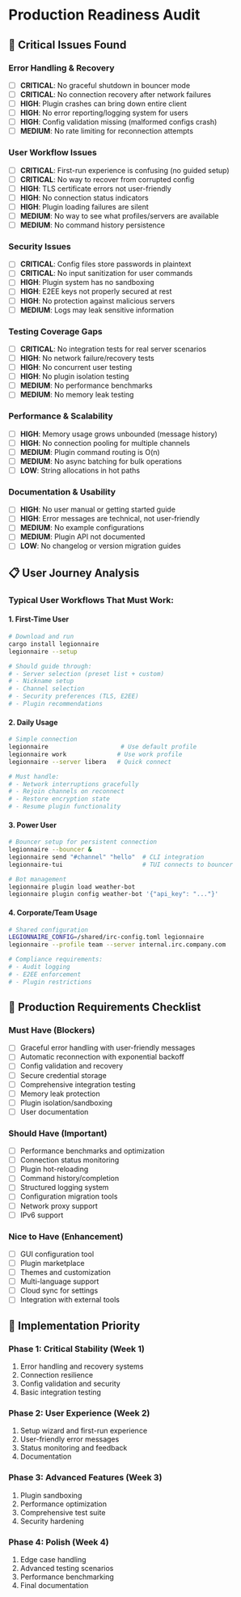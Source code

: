 # Production Readiness Audit

## 🚨 Critical Issues Found

### Error Handling & Recovery
- [ ] **CRITICAL**: No graceful shutdown in bouncer mode
- [ ] **CRITICAL**: No connection recovery after network failures
- [ ] **HIGH**: Plugin crashes can bring down entire client
- [ ] **HIGH**: No error reporting/logging system for users
- [ ] **HIGH**: Config validation missing (malformed configs crash)
- [ ] **MEDIUM**: No rate limiting for reconnection attempts

### User Workflow Issues
- [ ] **CRITICAL**: First-run experience is confusing (no guided setup)
- [ ] **CRITICAL**: No way to recover from corrupted config
- [ ] **HIGH**: TLS certificate errors not user-friendly
- [ ] **HIGH**: No connection status indicators
- [ ] **HIGH**: Plugin loading failures are silent
- [ ] **MEDIUM**: No way to see what profiles/servers are available
- [ ] **MEDIUM**: No command history persistence

### Security Issues
- [ ] **CRITICAL**: Config files store passwords in plaintext
- [ ] **CRITICAL**: No input sanitization for user commands
- [ ] **HIGH**: Plugin system has no sandboxing
- [ ] **HIGH**: E2EE keys not properly secured at rest
- [ ] **HIGH**: No protection against malicious servers
- [ ] **MEDIUM**: Logs may leak sensitive information

### Testing Coverage Gaps
- [ ] **CRITICAL**: No integration tests for real server scenarios
- [ ] **HIGH**: No network failure/recovery tests
- [ ] **HIGH**: No concurrent user testing
- [ ] **HIGH**: No plugin isolation testing
- [ ] **MEDIUM**: No performance benchmarks
- [ ] **MEDIUM**: No memory leak testing

### Performance & Scalability
- [ ] **HIGH**: Memory usage grows unbounded (message history)
- [ ] **HIGH**: No connection pooling for multiple channels
- [ ] **MEDIUM**: Plugin command routing is O(n)
- [ ] **MEDIUM**: No async batching for bulk operations
- [ ] **LOW**: String allocations in hot paths

### Documentation & Usability
- [ ] **HIGH**: No user manual or getting started guide
- [ ] **HIGH**: Error messages are technical, not user-friendly
- [ ] **MEDIUM**: No example configurations
- [ ] **MEDIUM**: Plugin API not documented
- [ ] **LOW**: No changelog or version migration guides

## 📋 User Journey Analysis

### Typical User Workflows That Must Work:

#### 1. **First-Time User**
```bash
# Download and run
cargo install legionnaire
legionnaire --setup

# Should guide through:
# - Server selection (preset list + custom)
# - Nickname setup
# - Channel selection  
# - Security preferences (TLS, E2EE)
# - Plugin recommendations
```

#### 2. **Daily Usage**
```bash
# Simple connection
legionnaire                    # Use default profile
legionnaire work              # Use work profile
legionnaire --server libera   # Quick connect

# Must handle:
# - Network interruptions gracefully
# - Rejoin channels on reconnect
# - Restore encryption state
# - Resume plugin functionality
```

#### 3. **Power User**
```bash
# Bouncer setup for persistent connection
legionnaire --bouncer &
legionnaire send "#channel" "hello"  # CLI integration
legionnaire-tui                      # TUI connects to bouncer

# Bot management
legionnaire plugin load weather-bot
legionnaire plugin config weather-bot '{"api_key": "..."}'
```

#### 4. **Corporate/Team Usage**
```bash
# Shared configuration
LEGIONNAIRE_CONFIG=/shared/irc-config.toml legionnaire
legionnaire --profile team --server internal.irc.company.com

# Compliance requirements:
# - Audit logging
# - E2EE enforcement
# - Plugin restrictions
```

## 🎯 Production Requirements Checklist

### Must Have (Blockers)
- [ ] Graceful error handling with user-friendly messages
- [ ] Automatic reconnection with exponential backoff
- [ ] Config validation and recovery
- [ ] Secure credential storage
- [ ] Comprehensive integration testing
- [ ] Memory leak protection
- [ ] Plugin isolation/sandboxing
- [ ] User documentation

### Should Have (Important)
- [ ] Performance benchmarks and optimization
- [ ] Connection status monitoring
- [ ] Plugin hot-reloading
- [ ] Command history/completion
- [ ] Structured logging system
- [ ] Configuration migration tools
- [ ] Network proxy support
- [ ] IPv6 support

### Nice to Have (Enhancement)
- [ ] GUI configuration tool
- [ ] Plugin marketplace
- [ ] Themes and customization
- [ ] Multi-language support
- [ ] Cloud sync for settings
- [ ] Integration with external tools

## 🚀 Implementation Priority

### Phase 1: Critical Stability (Week 1)
1. Error handling and recovery systems
2. Connection resilience
3. Config validation and security
4. Basic integration testing

### Phase 2: User Experience (Week 2)  
1. Setup wizard and first-run experience
2. User-friendly error messages
3. Status monitoring and feedback
4. Documentation

### Phase 3: Advanced Features (Week 3)
1. Plugin sandboxing
2. Performance optimization
3. Comprehensive test suite
4. Security hardening

### Phase 4: Polish (Week 4)
1. Edge case handling
2. Advanced testing scenarios
3. Performance benchmarking
4. Final documentation